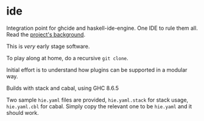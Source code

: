 # ide

Integration point for ghcide and haskell-ide-engine. One IDE to rule them all. Read the [project's background](https://neilmitchell.blogspot.com/2020/01/one-haskell-ide-to-rule-them-all.html).

This is *very* early stage software.

To play along at home, do a recursive `git clone`.

Initial effort is to understand how plugins can be supported in a modular way.

Builds with stack and cabal, using GHC 8.6.5

Two sample `hie.yaml` files are provided, `hie.yaml.stack` for stack
usage, `hie.yaml.cbl` for cabal. Simply copy the relevant one to be
`hie.yaml` and it should work.
